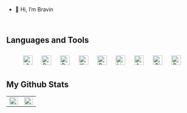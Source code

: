 - 👋 Hi, I’m Bravin

<br />

## Languages and Tools  

<div align="center">  
<img style="margin: 10px" src="https://profilinator.rishav.dev/skills-assets/amazonwebservices-original-wordmark.svg" alt="AWS" height="25" />  
<img style="margin: 10px" src="https://profilinator.rishav.dev/skills-assets/docker-original-wordmark.svg" alt="Docker" height="25" />  
<img style="margin: 10px" src="https://profilinator.rishav.dev/skills-assets/python-original.svg" alt="Python" height="25" />  
<img style="margin: 10px" src="https://profilinator.rishav.dev/skills-assets/kubernetes-icon.svg" alt="Kubernetes" height="25" />  
<img style="margin: 10px" src="https://profilinator.rishav.dev/skills-assets/gnu_bash-icon.svg" alt="Bash" height="25" />  
<img style="margin: 10px" src="https://profilinator.rishav.dev/skills-assets/linux-original.svg" alt="Linux" height="25" />  
<img style="margin: 10px" src="https://profilinator.rishav.dev/skills-assets/ansible.png" alt="Ansible" height="25" />  
<img style="margin: 10px" src="https://profilinator.rishav.dev/skills-assets/django-original.svg" alt="Django" height="25" />  
<img style="margin: 10px" src="https://profilinator.rishav.dev/skills-assets/postgresql-original-wordmark.svg" alt="PostgreSQL" height="25" />  
</div> 

## My Github Stats

<table>
  <tr>
    <td valign="top" width="50%">
        <img src="https://github-readme-stats.vercel.app/api/top-langs/?username=bravin99&hide_border=true&layout=compact" align="left" style="width: 100%; " />
    </td>
    <td valign="top" width="50%">
        <img src="https://github-readme-stats.vercel.app/api?username=bravin99&show_icons=true&count_private=true&hide_border=true" align="left" style="width: 100%" />
     </td>
  </tr>
</table>  
